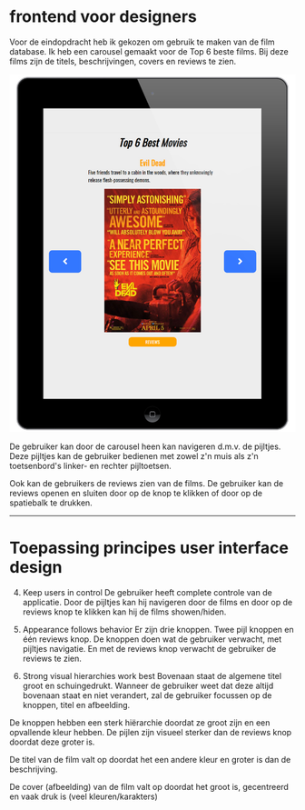 # frontend voor designers

Voor de eindopdracht heb ik gekozen om gebruik te maken van  de film database. Ik heb een carousel gemaakt voor de Top 6  beste films. Bij deze films zijn de titels, beschrijvingen, covers en reviews te zien.

![iPad](https://github.com/Richardmei1/frontendvoordesigners/blob/master/opdracht%203%20richard/ipad.jpg)

De gebruiker kan door de carousel heen kan navigeren d.m.v. de pijltjes. Deze pijltjes kan de gebruiker bedienen met zowel z'n muis als z'n toetsenbord's linker- en rechter pijltoetsen.

Ook kan de gebruikers de reviews zien van de films. De gebruiker kan de reviews openen en sluiten door op de knop te klikken of door op de spatiebalk te drukken.

-------------------------------
# Toepassing principes user interface design

4. Keep users in control
De gebruiker heeft complete controle van de applicatie. Door de pijltjes kan hij navigeren door de films en door op de reviews knop te klikken kan hij de films showen/hiden.

9. Appearance follows behavior
Er zijn drie knoppen. Twee pijl knoppen en één reviews knop. De knoppen doen wat de gebruiker verwacht, met pijltjes navigatie. En met de reviews knop verwacht de gebruiker de reviews te zien.

11. Strong visual hierarchies work best
Bovenaan staat de algemene titel groot en schuingedrukt. Wanneer de gebruiker weet dat deze altijd bovenaan staat en niet verandert, zal de gebruiker focussen op de knoppen, titel en afbeelding.

De knoppen hebben een sterk hiërarchie doordat ze groot zijn en een opvallende kleur hebben. De pijlen zijn visueel sterker dan de reviews knop doordat deze groter is.

De titel van de film valt op doordat het een andere kleur en groter is dan de beschrijving.

De cover (afbeelding) van de film valt op doordat het groot is, gecentreerd en vaak druk is (veel kleuren/karakters)
